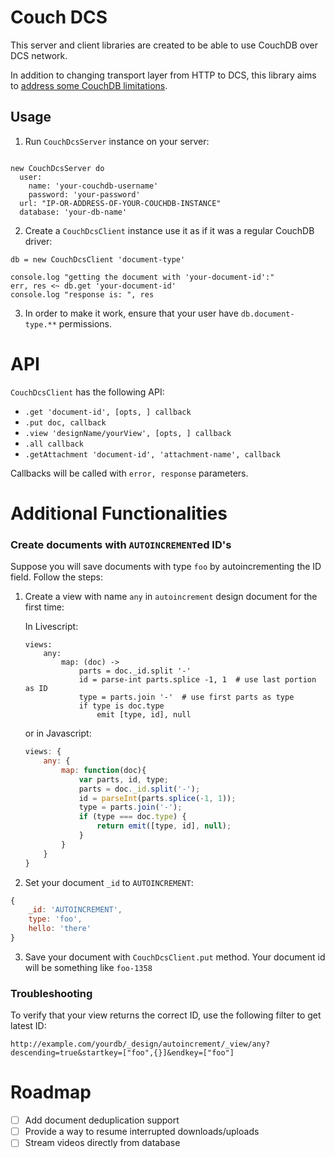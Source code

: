 # Couch DCS

This server and client libraries are created to be able to use CouchDB over DCS network.

In addition to changing transport layer from HTTP to DCS, this library aims to [address some CouchDB limitations](./addressing-couchdb-limitations.md).

## Usage


1. Run `CouchDcsServer` instance on your server:


```ls

new CouchDcsServer do
  user:
    name: 'your-couchdb-username'
    password: 'your-password'
  url: "IP-OR-ADDRESS-OF-YOUR-COUCHDB-INSTANCE"
  database: 'your-db-name'
```

2. Create a `CouchDcsClient` instance use it as if it was a regular CouchDB driver:

```ls
db = new CouchDcsClient 'document-type'

console.log "getting the document with 'your-document-id':"
err, res <~ db.get 'your-document-id'
console.log "response is: ", res
```

3. In order to make it work, ensure that your user have `db.document-type.**` permissions.

# API

`CouchDcsClient` has the following API:

* `.get 'document-id', [opts, ] callback`
* `.put doc, callback`
* `.view 'designName/yourView', [opts, ] callback`
* `.all callback`
* `.getAttachment 'document-id', 'attachment-name', callback`

Callbacks will be called with `error, response` parameters.

# Additional Functionalities

### Create documents with `AUTOINCREMENT`ed ID's

Suppose you will save documents with type `foo` by autoincrementing the ID field. Follow the steps:

1. Create a view with name `any` in `autoincrement` design document for the first time:

    In Livescript:

    ```ls
    views:
        any:
            map: (doc) ->
                parts = doc._id.split '-'
                id = parse-int parts.splice -1, 1  # use last portion as ID
                type = parts.join '-'  # use first parts as type
                if type is doc.type
                    emit [type, id], null                
    ```

    or in Javascript:

    ```js
    views: {
        any: {
            map: function(doc){
                var parts, id, type;
                parts = doc._id.split('-');
                id = parseInt(parts.splice(-1, 1));
                type = parts.join('-');
                if (type === doc.type) {
                    return emit([type, id], null);
                }
            }
        }
    }
    ```

2. Set your document `_id` to `AUTOINCREMENT`:

```js
{
    _id: 'AUTOINCREMENT',
    type: 'foo',
    hello: 'there'
}
```

3. Save your document with `CouchDcsClient.put` method. Your document id will be something like `foo-1358`

### Troubleshooting

To verify that your view returns the correct ID, use the following filter to get latest ID:

```
http://example.com/yourdb/_design/autoincrement/_view/any?descending=true&startkey=["foo",{}]&endkey=["foo"]
```

# Roadmap 

- [ ] Add document deduplication support 
- [ ] Provide a way to resume interrupted downloads/uploads 
- [ ] Stream videos directly from database
